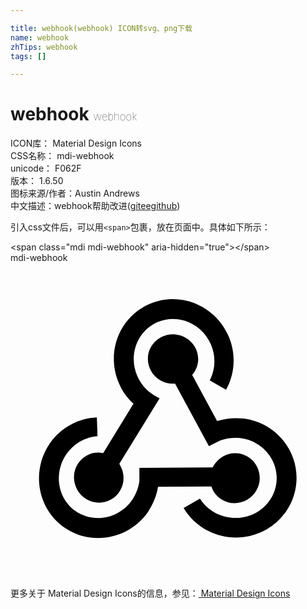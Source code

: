 ```yaml
---

title: webhook(webhook) ICON转svg、png下载
name: webhook
zhTips: webhook
tags: []

---
```


# webhook  <small style="font-size: 60%;font-weight: 100">webhook</small>


<div class="detail-page">
<p>
<span>
ICON库：
<span class="badge-secondary badge">Material Design Icons</span> 
</span>
<br/>
<span>
CSS名称：
<span class="badge-secondary badge">mdi-webhook</span> 
</span>
<br/>
<span>
unicode：
<span class="badge-secondary badge">F062F</span> 
<copy-btn content='F062F' btn-title=""></copy-btn>
<copy-btn :content='String.fromCodePoint(parseInt("F062F", 16))' btn-title="复制U"></copy-btn>
</span>
<br/>
<span>
版本：
<span class="badge-secondary badge">1.6.50</span> 
</span>
<br/>
<span>图标来源/作者：<span class="badge-light badge">Austin Andrews</span></span> 
<br/>
<span class="zh-detail">中文描述：<span class="badge-primary badge">webhook</span><span class="help-link"><span>帮助改进</span>(<a href="https://gitee.com/liuwave/icon-helper/edit/master/json/material/webhook.json" target="_blank" rel="noopener noreferrer">gitee</a><a href="https://github.com/liuwave/icon-helper/edit/master/json/material/webhook.json" target="_blank" rel="noopener noreferrer">github</a></span>)</span><br/>
</p>
</div>
<div class="alert alert-dark">
  <i class="mdi mdi-webhook mdi-48px"></i>
  <i class="mdi mdi-webhook mdi-36px"></i>
  <i class="mdi mdi-webhook mdi-24px"></i>
  <i class="mdi mdi-webhook mdi-18px"></i>
</div>
<div>
  <p>引入css文件后，可以用<code>&lt;span&gt;</code>包裹，放在页面中。具体如下所示：    
  </p>
  <div class="alert alert-primary" style="font-size: 14px">
    &lt;span class="mdi mdi-webhook" aria-hidden="true"&gt;&lt;/span&gt;
    <copy-btn content='<span class="mdi mdi-webhook" aria-hidden="true"></span>'></copy-btn>
  </div>
  <div class="alert alert-secondary">
    <i class="mdi mdi-webhook"
    style="font-size: 24px"
    aria-hidden="true"></i> mdi-webhook
    <copy-btn content="mdi-webhook" btn-title="复制图标名称"></copy-btn>
  </div>
</div>
<div id="svg" class="svg-wrap">
<svg xmlns="http://www.w3.org/2000/svg" viewBox="0 0 24 24"><path d="M10.46,19C9,21.07 6.15,21.59 4.09,20.15C2.04,18.71 1.56,15.84 3,13.75C3.87,12.5 5.21,11.83 6.58,11.77L6.63,13.2C5.72,13.27 4.84,13.74 4.27,14.56C3.27,16 3.58,17.94 4.95,18.91C6.33,19.87 8.26,19.5 9.26,18.07C9.57,17.62 9.75,17.13 9.82,16.63V15.62L15.4,15.58L15.47,15.47C16,14.55 17.15,14.23 18.05,14.75C18.95,15.27 19.26,16.43 18.73,17.35C18.2,18.26 17.04,18.58 16.14,18.06C15.73,17.83 15.44,17.46 15.31,17.04L11.24,17.06C11.13,17.73 10.87,18.38 10.46,19M17.74,11.86C20.27,12.17 22.07,14.44 21.76,16.93C21.45,19.43 19.15,21.2 16.62,20.89C15.13,20.71 13.9,19.86 13.19,18.68L14.43,17.96C14.92,18.73 15.75,19.28 16.75,19.41C18.5,19.62 20.05,18.43 20.26,16.76C20.47,15.09 19.23,13.56 17.5,13.35C16.96,13.29 16.44,13.36 15.97,13.53L15.12,13.97L12.54,9.2H12.32C11.26,9.16 10.44,8.29 10.47,7.25C10.5,6.21 11.4,5.4 12.45,5.44C13.5,5.5 14.33,6.35 14.3,7.39C14.28,7.83 14.11,8.23 13.84,8.54L15.74,12.05C16.36,11.85 17.04,11.78 17.74,11.86M8.25,9.14C7.25,6.79 8.31,4.1 10.62,3.12C12.94,2.14 15.62,3.25 16.62,5.6C17.21,6.97 17.09,8.47 16.42,9.67L15.18,8.95C15.6,8.14 15.67,7.15 15.27,6.22C14.59,4.62 12.78,3.85 11.23,4.5C9.67,5.16 8.97,7 9.65,8.6C9.93,9.26 10.4,9.77 10.97,10.11L11.36,10.32L8.29,15.31C8.32,15.36 8.36,15.42 8.39,15.5C8.88,16.41 8.54,17.56 7.62,18.05C6.71,18.54 5.56,18.18 5.06,17.24C4.57,16.31 4.91,15.16 5.83,14.67C6.22,14.46 6.65,14.41 7.06,14.5L9.37,10.73C8.9,10.3 8.5,9.76 8.25,9.14Z" /></svg>
</div>
<detail full-name='mdi-webhook'></detail>
    
<div><p>更多关于 Material Design Icons的信息，参见：<a target="_blank" href="https://iconhelper.cn/material.html"> Material Design Icons</a>
</p></div>
